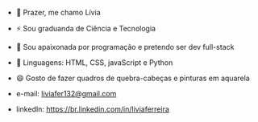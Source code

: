 - 👋 Prazer, me chamo Lívia
- ⚡ Sou graduanda de Ciência e Tecnologia
- 💞️ Sou apaixonada por programação e pretendo ser dev full-stack
- 🌱 Linguagens: HTML, CSS, javaScript e Python
- 😄 Gosto de fazer quadros de quebra-cabeças e pinturas em aquarela

- e-mail: liviafer132@gmail.com
- linkedIn: https://br.linkedin.com/in/liviaferreira

